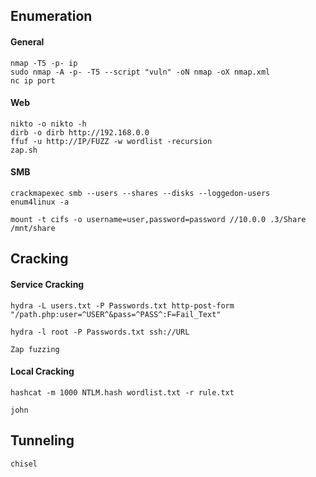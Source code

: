 ## Enumeration

#### General
```
nmap -T5 -p- ip
sudo nmap -A -p- -T5 --script "vuln" -oN nmap -oX nmap.xml
nc ip port
```

#### Web
```
nikto -o nikto -h
dirb -o dirb http://192.168.0.0
ffuf -u http://IP/FUZZ -w wordlist -recursion  
zap.sh
```

#### SMB
```
crackmapexec smb --users --shares --disks --loggedon-users
enum4linux -a 

mount -t cifs -o username=user,password=password //10.0.0 .3/Share /mnt/share
```

## Cracking 

#### Service Cracking
```
hydra -L users.txt -P Passwords.txt http-post-form "/path.php:user=^USER^&pass=^PASS^:F=Fail_Text"

hydra -l root -P Passwords.txt ssh://URL 

Zap fuzzing
```

#### Local Cracking
```
hashcat -m 1000 NTLM.hash wordlist.txt -r rule.txt 

john 
```

## Tunneling 
```
chisel
```